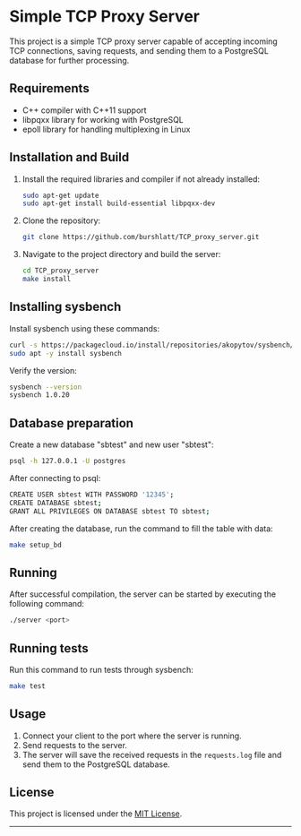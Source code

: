 # Simple TCP Proxy Server

This project is a simple TCP proxy server capable of accepting incoming TCP connections, saving requests, and sending them to a PostgreSQL database for further processing.

## Requirements

- C++ compiler with C++11 support
- libpqxx library for working with PostgreSQL
- epoll library for handling multiplexing in Linux

## Installation and Build

1. Install the required libraries and compiler if not already installed:

    ```bash
    sudo apt-get update
    sudo apt-get install build-essential libpqxx-dev
    ```

2. Clone the repository:

    ```bash
    git clone https://github.com/burshlatt/TCP_proxy_server.git
    ```

3. Navigate to the project directory and build the server:

    ```bash
    cd TCP_proxy_server
    make install
    ```

## Installing sysbench

Install sysbench using these commands:
```bash
curl -s https://packagecloud.io/install/repositories/akopytov/sysbench/script.deb.sh | sudo bash
sudo apt -y install sysbench
```
Verify the version:
```bash
sysbench --version
sysbench 1.0.20
```

## Database preparation

Create a new database "sbtest" and new user "sbtest":

```bash
psql -h 127.0.0.1 -U postgres
```
After connecting to psql:
```bash
CREATE USER sbtest WITH PASSWORD '12345';
CREATE DATABASE sbtest;
GRANT ALL PRIVILEGES ON DATABASE sbtest TO sbtest;
```
After creating the database, run the command to fill the table with data:
```bash
make setup_bd
```

## Running

After successful compilation, the server can be started by executing the following command:

```bash
./server <port>
```

## Running tests

Run this command to run tests through sysbench:
```bash
make test
```

## Usage

1. Connect your client to the port where the server is running.
2. Send requests to the server.
3. The server will save the received requests in the `requests.log` file and send them to the PostgreSQL database.

## License

This project is licensed under the [MIT License](LICENSE).

---
